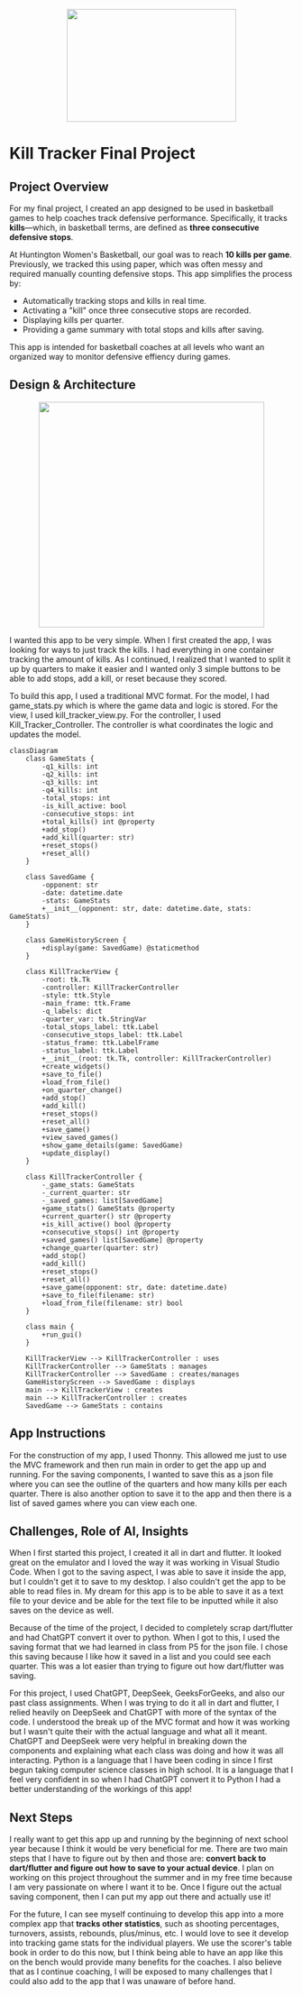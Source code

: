 <p align="center">
  <img src="https://github.com/user-attachments/assets/2085dbaf-740b-4e6f-845b-8fb5862bee64" width="300" height="200">
</p>

# Kill Tracker Final Project

## Project Overview

For my final project, I created an app designed to be used in basketball games to help coaches track defensive performance. Specifically, it tracks **kills**—which, in basketball terms, are defined as **three consecutive defensive stops**.

At Huntington Women's Basketball, our goal was to reach **10 kills per game**. Previously, we tracked this using paper, which was often messy and required manually counting defensive stops. This app simplifies the process by:

- Automatically tracking stops and kills in real time.
- Activating a "kill" once three consecutive stops are recorded.
- Displaying kills per quarter.
- Providing a game summary with total stops and kills after saving.

This app is intended for basketball coaches at all levels who want an organized way to monitor defensive effiency during games.

## Design & Architecture

<p align="center">
  <img src=https://github.com/user-attachments/assets/b94ce46b-bc65-49f9-947c-27b9b1654cb0 width="400" height="400">
</p>

I wanted this app to be very simple. When I first created the app, I was looking for ways to just track the kills. I had everything in one container tracking the amount of kills. As I continued, I realized that I wanted to split it up by quarters to make it easier and I wanted only 3 simple buttons to be able to add stops, add a kill, or reset because they scored. 

To build this app, I used a traditional MVC format. For the model, I had game_stats.py which is where the game data and logic is stored. For the view, I used kill_tracker_view.py. For the controller, I used Kill_Tracker_Controller. The controller is what coordinates the logic and updates the model.


```mermaid
classDiagram
    class GameStats {
        -q1_kills: int
        -q2_kills: int
        -q3_kills: int
        -q4_kills: int
        -total_stops: int
        -is_kill_active: bool
        -consecutive_stops: int
        +total_kills() int @property
        +add_stop()
        +add_kill(quarter: str)
        +reset_stops()
        +reset_all()
    }

    class SavedGame {
        -opponent: str
        -date: datetime.date
        -stats: GameStats
        +__init__(opponent: str, date: datetime.date, stats: GameStats)
    }

    class GameHistoryScreen {
        +display(game: SavedGame) @staticmethod
    }

    class KillTrackerView {
        -root: tk.Tk
        -controller: KillTrackerController
        -style: ttk.Style
        -main_frame: ttk.Frame
        -q_labels: dict
        -quarter_var: tk.StringVar
        -total_stops_label: ttk.Label
        -consecutive_stops_label: ttk.Label
        -status_frame: ttk.LabelFrame
        -status_label: ttk.Label
        +__init__(root: tk.Tk, controller: KillTrackerController)
        +create_widgets()
        +save_to_file()
        +load_from_file()
        +on_quarter_change()
        +add_stop()
        +add_kill()
        +reset_stops()
        +reset_all()
        +save_game()
        +view_saved_games()
        +show_game_details(game: SavedGame)
        +update_display()
    }

    class KillTrackerController {
        -_game_stats: GameStats
        -_current_quarter: str
        -_saved_games: list[SavedGame]
        +game_stats() GameStats @property
        +current_quarter() str @property
        +is_kill_active() bool @property
        +consecutive_stops() int @property
        +saved_games() list[SavedGame] @property
        +change_quarter(quarter: str)
        +add_stop()
        +add_kill()
        +reset_stops()
        +reset_all()
        +save_game(opponent: str, date: datetime.date)
        +save_to_file(filename: str)
        +load_from_file(filename: str) bool
    }

    class main {
        +run_gui()
    }

    KillTrackerView --> KillTrackerController : uses
    KillTrackerController --> GameStats : manages
    KillTrackerController --> SavedGame : creates/manages
    GameHistoryScreen --> SavedGame : displays
    main --> KillTrackerView : creates
    main --> KillTrackerController : creates
    SavedGame --> GameStats : contains
```


## App Instructions 
For the construction of my app, I used Thonny. This allowed me just to use the MVC framework and then run main in order to get the app up and running. For the saving components, I wanted to save this as a json file where you can see the outline of the quarters and how many kills per each quarter. There is also another option to save it to the app and then there is a list of saved games where you can view each one. 

## Challenges, Role of AI, Insights 
When I first started this project, I created it all in dart and flutter. It looked great on the emulator and I loved the way it was working in Visual Studio Code. When I got to the saving aspect, I was able to save it inside the app, but I couldn't get it to save to my desktop. I also couldn't get the app to be able to read files in. My dream for this app is to be able to save it as a text file to your device and be able for the text file to be inputted while it also saves on the device as well. 

Because of the time of the project, I decided to completely scrap dart/flutter and had ChatGPT convert it over to python. When I got to this, I used the saving format that we had learned in class from P5 for the json file. I chose this saving because I like how it saved in a list and you could see each quarter. This was a lot easier than trying to figure out how dart/flutter was saving. 

For this project, I used ChatGPT, DeepSeek, GeeksForGeeks, and also our past class assignments. When I was trying to do it all in dart and flutter, I relied heavily on DeepSeek and ChatGPT with more of the syntax of the code. I understood the break up of the MVC format and how it was working but I wasn't quite their with the actual language and what all it meant. ChatGPT and DeepSeek were very helpful in breaking down the components and explaining what each class was doing and how it was all interacting. Python is a language that I have been coding in since I first begun taking computer science classes in high school. It is a language that I feel very confident in so when I had ChatGPT convert it to Python I had a better understanding of the workings of this app!

## Next Steps 
I really want to get this app up and running by the beginning of next school year because I think it would be very beneficial for me. There are two main steps that I have to figure out by then and those are: **convert back to dart/flutter and figure out how to save to your actual device**. I plan on working on this project throughout the summer and in my free time because I am very passionate on where I want it to be. Once I figure out the actual saving component, then I can put my app out there and actually use it! 

For the future, I can see myself continuing to develop this app into a more complex app that **tracks other statistics**, such as shooting percentages, turnovers, assists, rebounds, plus/minus, etc. I would love to see it develop into tracking game stats for the individual players. We use the scorer's table book in order to do this now, but I think being able to have an app like this on the bench would provide many benefits for the coaches. I also believe that as I continue coaching, I will be exposed to many challenges that I could also add to the app that I was unaware of before hand. 



  



